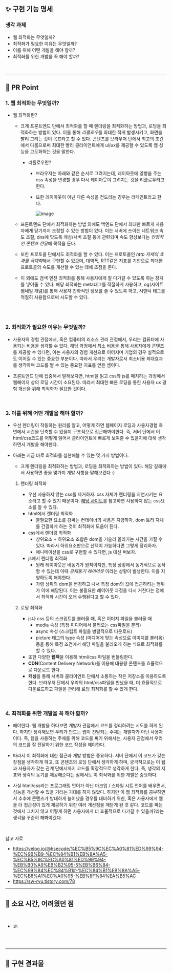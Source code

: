 <!-- PR의 제목은 "[ n주차 기본/심화/생각 과제 ] 과제명 " 으로 작성해주시면 되겠습니다 -->
<!-- PR은 리뷰어를 위한 글입니다, 보다 더 상세하게 적음으로써 소통을 활성화해봐요! -->

## ✨ 구현 기능 명세
### 생각 과제
- 웹 최적화는 무엇일까?
- 최적화가 필요한 이유는 무엇일까?
- 이를 위해 어떤 개발을 해야 할까?
- 최적화를 위한 개발을 꼭 해야 할까?

<br />
 
* * *


## 🌼 PR Point

### 1. 웹 최적화는 무엇일까?
- 웹 최적화란?
    - 크게 프론트엔드 단에서 최적화를 할 때 렌더링을 최적화하는 방법과, 로딩을 최적화하는 방법이 있다. 이를 통해 *리플로우*를 최대한 적게 발생시키고, 화면을 빨리 그리는 것이 목표라고 할 수 있다. 콘텐츠를 브라우저 단에서 최고의 조건에서 다룸으로써 최대한 빨리 클라이언트에게 ui/ux를 제공할 수 있도록 웹 성능을 고도화하는 것을 말한다.

        - 리플로우란?
            - 브라우저는 아래와 같은 순서로 그려지는데, 레이아웃에 영향을 주는 css 속성을 변경할 경우 다시 레이아웃이 그려지는 것을 리플로우라고한다.
            - 또한 레이아웃이 아닌 다른 속성을 건드리는 경우는 리페인트라고 한다.

                ![image](https://user-images.githubusercontent.com/49463954/230626317-f2cc4008-e267-46d4-aa8d-4c4b889df28e.png)

    - 프론트엔드 단에서 최적화하는 방법 외에도 백엔드 단에서 최대한 빠르게 사용자에게 닫기까지 조정할 수 있는 방법이 있다. 이는 서버에 쓰이는 네트워크 속도 조절, dns에 맞도록 캐싱/서버 조절 등에 관련되며 속도 향상보다는 *안정적인 콘텐츠 전달*에 목적을 둔다.

    - 또한 프로토콜 단에서도 최적화를 할 수 있다. 이는 프로토콜인 *http 자체의 효과를 극대화*해서 구현할 수 있으며, 대역폭, RTT같은 지표를 기반으로 최대한 프로토콜의 속도를 개선할 수 있는 데에 초점을 둔다.
    
    - 이 외에도 검색 엔진 최적화를 통해 사용자에게 잘 다가갈 수 있도록 하는 장치를 넣어줄 수 있다. 해당 최적화는 meta태그를 적절하게 사용하고, og(사이트 썸네일 개념)를 통해 사용자 친화적인 정보를 줄 수 있도록 하고, 시맨틱 태그를 적절히 사용함으로써 시도할 수 있다. 

<br />



<br />

### 2. 최적화가 필요한 이유는 무엇일까?
- 사용자의 경험 관점에서, 혹은 컴퓨터의 리소스 관리 관점에서, 우리는 컴퓨터에 사용되는 비용을 생각할 수 있다. 해당 과정에서 최소 비용을 통해 사용자에게 콘텐츠를 제공할 수 있다면, 이는 사용자의 경험 개선으로 이어지며 기업의 경우 실적으로도 이어질 수 있는 중요한 부분이다. 따라서 우리는 개발자로서 최소비용 최대효과를 생각하며 코드를 짤 수 있는 중요한 지표를 얻은 셈이다.

- 프론트엔드 단에 집중해서 말해보자면, html을 읽고 css와 js를 매치하는 과정에서 웹페이지 상의 로딩 시간이 소요된다. 따라서 최대한 빠른 로딩을 통한 사용자 ux 경험 개선을 위해 최적화가 필요한 것이다.

<br />

### 3. 이를 위해 어떤 개발을 해야 할까?
- 우선 렌더링이 작동하는 원리를 알고, 어떻게 하면 웹페이지 로딩과 사용자경험 측면에서 시간을 단축할 수 있을지 구조적으로 접근해봐야한다. 즉, 서버 단에서 이 html/css코드를 어떻게 읽어서 클라이언트에 빠르게 보여줄 수 있을지에 대해 생각하면서 개발을 해야한다. 
- 아래는 지금 바로 최적화를 실현해볼 수 있는 몇 가지 방법이다.

    - 크게 렌더링을 최적화하는 방법과, 로딩을 최적화하는 방법이 있다. 해당 갈래에서 사용하면 좋을 몇가지 개발 사항을 말해보겠다 :)

    1. 렌더링 최적화
        - 우선 사용하지 않는 css를 제거하자. css 자체가 렌더링을 지연시키는 요소라고 할 수 있기 때문이다. [해당 사이트](https://developer.chrome.com/docs/lighthouse/overview/)를 참고하면 사용하지 않는 css요소를 알 수 있다.
        - html에서 렌더링 최적화
            - 불필요한 요소를 감싸는 컨테이너의 사용은 지양하자. dom 트리 자체를 간결하게 하는 것이 최적화에 도움이 된다.
        - css에서 렌더링 최적화
            - 상위요소 + 하위요소 조합은 dom을 거슬러 올라가는 시간을 가질 수 있다. 따라서 하위요소만으로 선택이 가능하다면 그렇게 정리하자.
            - 애니메이션을 css로 구현할 수 있다면, js 대신 써보자.
        - js에서 렌더링 최적화
            - 원래 레이아웃은 비동기가 원칙이지만, 특정 상황에서 동기적으로 동작할 수 있는데 이때 *강제동기 레이아웃* 이라는 상황이 발생한다. 이를 지양하도록 해야한다.
            - 가령 상위의 dom을 변경하고 나서 특정 dom의 값에 접근하려는 행위가 이에 해당된다. 이는 불필요한 레이아웃 과정을 다시 거친다는 점에서 최적화 시간이 오래 수행된다고 할 수 있다.

    2. 로딩 최적화
        - js나 css 등의 스크립트를 불러올 때, 혹은 이미지 파일을 불러올 때
            - media 속성 (특정 미디어에서 불러오는 css파일을 분리)
            - async 속성 (스크립트 파일을 병렬적으로 다운로드)
            - picture 태그의 type 속성 (미디어에 맞는 속성으로 이미지를 불러옴)
        등을 통해 특정 조건에서 해당 파일을 불러오게 하는 식으로 최적화를 할 수 있다.
        - 또한 다양한 **웹팩**을 이용해 html/css 파일을 번들링한다.
        - **CDN**(Content Delivery Network)를 이용해 대용량 콘텐츠를 효율적으로 다운로드 한다.
        - **캐싱**을 통해 서버와 클라이언트 단에서 소통하는 작은 저장소를 이용하도록 한다. 브라우저 단에서 우리의 html/css파일을 만났을 때, 더 효율적으로 다운로드하고 파일을 관리해 로딩 최적화를 할 수 있게 한다.
<br />

### 4. 최적화를 위한 개발을 꼭 해야 할까?
- 해야한다. 웹 개발을 하다보면 개발자 관점에서 코드를 정리하려는 시도를 하게 된다. 하지만 생각해보면 우리가 만드는 웹이 전달되는 주체는 개발자가 아닌 사용자이다. 즉, 웹을 사용하는 주체를 위해 코드를 짜기 위해서는, 사용자 관점에서 우리의 코드를 잘 전달하기 위한 코드 작성을 해야한다.

- 따라서 이 최적화에 대한 접근과 개발 방법은 중요하다. 서버 단에서 이 코드가 갖는 장점을 생각하게 하고, 또 콘텐츠의 로딩 단에서 생각하게 하며, 궁극적으로는 이 웹과 사용자가 갖는 관계 단에서까지 코드를 확장적으로 생각하게 한다. 즉, 생각의 지표와 생각의 동기를 제공해준다는 점에서도 이 최적화를 위한 개발은 중요하다.

- 사실 html/css라는 프로그래밍 언어가 아닌 마크업 / 스타일 시트 언어를 배우면서, 성능을 개선할 수 있을 거라는 기대를 하지 않았다. 하지만 이 웹 최적화를 공부하면서 추후에 콘텐츠가 방대하게 늘어났을 경우를 대비하기 위한, 혹은 사용자에게 웹을 더 접근성이 있게 제공하기 위한 여러 개선점을 깨닫게 된 것 같다. 코드를 짜는 것에서 그치지 않고 어떻게 하면 사용자에게 더 효율적으로 다가갈 수 있을까?라는 생각을 꾸준히 해봐야겠다.

<br />

참고 자료
- https://velog.io/@hsecode/%EC%B5%9C%EC%A0%81%ED%99%94-%EC%9B%B9-%EC%84%B1%EB%8A%A5-%EC%B5%9C%EC%A0%81%ED%99%94-%EB%B0%A9%EB%B2%95-5%EB%B6%84-%EC%99%84%EC%84%B1#-%EC%84%B1%EB%8A%A5-%EC%B8%A1%EC%A0%95-%EB%8F%84%EA%B5%AC
- https://sw-ryu.tistory.com/78
* * *

## 🥺 소요 시간, 어려웠던 점

<br />

- `1h`

<br />


<br />

* * * 

## 🌈 구현 결과물


<!-- 스크린샷, gif, 배포링크 등 자유롭게 작성하되 애니메이션이나 동적UI 확인이 필요한 경우에는 스크린샷은 인정하지 않습니다. -->
